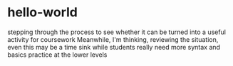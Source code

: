 # hello-world

stepping through the process to see whether it can be turned into a useful activity for coursework
Meanwhile, I'm thinking, reviewing the situation, even
this may be a time sink while students really need more syntax and basics practice at the lower levels


